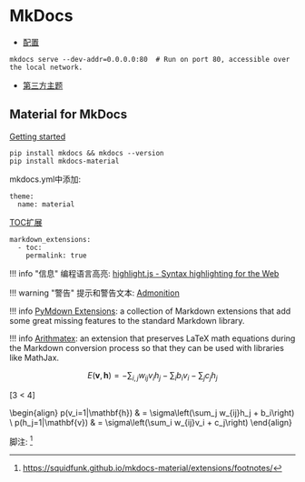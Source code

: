 # MkDocs

- [配置](https://mkdocs.readthedocs.io/en/0.10/user-guide/configuration/)


```
mkdocs serve --dev-addr=0.0.0.0:80  # Run on port 80, accessible over the local network.
```

- [第三方主题](https://github.com/mkdocs/mkdocs/wiki/MkDocs-Themes)

## Material for MkDocs

[Getting started](https://squidfunk.github.io/mkdocs-material/getting-started/)

``` shell
pip install mkdocs && mkdocs --version
pip install mkdocs-material
```

mkdocs.yml中添加:

```
theme:
  name: material
```

[TOC扩展](https://squidfunk.github.io/mkdocs-material/extensions/permalinks/)

```
markdown_extensions:
  - toc:
    permalink: true
```

!!! info "信息"
    编程语言高亮: [highlight.js - Syntax highlighting for the Web](https://highlightjs.org/)



!!! warning "警告"
    提示和警告文本: [Admonition](https://squidfunk.github.io/mkdocs-material/extensions/admonition/)

!!! info
    [PyMdown Extensions](https://squidfunk.github.io/mkdocs-material/extensions/pymdown/): a collection of Markdown extensions that add some great missing features to the standard Markdown library.

!!! info
    [Arithmatex](https://squidfunk.github.io/mkdocs-material/extensions/pymdown/): an extension that preserves LaTeX math equations during the Markdown conversion process so that they can be used with libraries like MathJax.

$$
E(\mathbf{v}, \mathbf{h}) = -\sum_{i,j}w_{ij}v_i h_j - \sum_i b_i v_i - \sum_j c_j h_j
$$

\[3 < 4\]

\begin{align}
  p(v_i=1|\mathbf{h}) & = \sigma\left(\sum_j w_{ij}h_j + b_i\right) \\
  p(h_j=1|\mathbf{v}) & = \sigma\left(\sum_i w_{ij}v_i + c_j\right)
\end{align}


脚注: [^1]

[^1]: https://squidfunk.github.io/mkdocs-material/extensions/footnotes/
